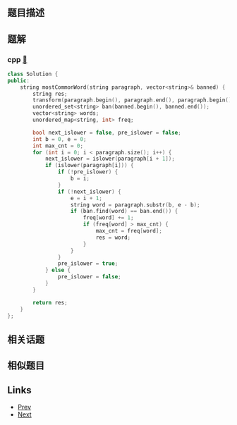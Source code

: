 
# [](https://leetcode-cn.com/problems/most-common-word)

## 题目描述



## 题解

### cpp [🔗](most-common-word.cpp) 
```cpp
class Solution {
public:
    string mostCommonWord(string paragraph, vector<string>& banned) {
        string res;
        transform(paragraph.begin(), paragraph.end(), paragraph.begin(), ::tolower);
        unordered_set<string> ban(banned.begin(), banned.end());
        vector<string> words;
        unordered_map<string, int> freq;

        bool next_islower = false, pre_islower = false;
        int b = 0, e = 0;
        int max_cnt = 0;
        for (int i = 0; i < paragraph.size(); i++) {
            next_islower = islower(paragraph[i + 1]);
            if (islower(paragraph[i])) {
                if (!pre_islower) {
                    b = i;
                }
                if (!next_islower) {
                    e = i + 1;
                    string word = paragraph.substr(b, e - b);
                    if (ban.find(word) == ban.end()) {
                        freq[word] += 1;
                        if (freq[word] > max_cnt) {
                            max_cnt = freq[word];
                            res = word;
                        }
                    }
                }
                pre_islower = true;
            } else {
                pre_islower = false;
            }
        }

        return res;
    }
};
```


## 相关话题



## 相似题目



## Links

- [Prev](../binary-tree-pruning/README.md) 
- [Next](../design-linked-list/README.md) 

